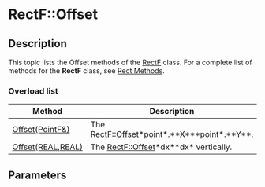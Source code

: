# RectF::Offset

## Description

This topic lists the
Offset methods of the
[RectF](https://learn.microsoft.com/windows/desktop/api/gdiplustypes/nl-gdiplustypes-rectf) class. For a complete list of methods for the
**RectF** class, see [Rect Methods](https://learn.microsoft.com/windows/desktop/gdiplus/-gdiplus-class-rect-methods).

### Overload list

| Method | Description |
| --- | --- |
| [Offset(PointF&)](https://learn.microsoft.com/previous-versions/ms534948(v=vs.85)) | The [RectF::Offset](https://learn.microsoft.com/previous-versions/ms534948(v=vs.85))*point*.**X***point*.**Y**. |
| [Offset(REAL,REAL)](https://learn.microsoft.com/windows/desktop/api/gdiplustypes/nf-gdiplustypes-rectf-offset(inreal_inreal)) | The [RectF::Offset](https://learn.microsoft.com/windows/desktop/api/gdiplustypes/nf-gdiplustypes-rectf-offset(inreal_inreal))*dx**dx* vertically. |

## Parameters